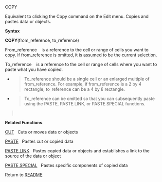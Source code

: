 COPY

Equivalent to clicking the Copy command on the Edit menu. Copies and
pastes data or objects.

**Syntax**

**COPY**(from\_reference, to\_reference)

From\_reference&nbsp;&nbsp;&nbsp;&nbsp;is a reference to the cell or
range of cells you want to copy. If from\_reference is omitted, it is
assumed to be the current selection.

To\_reference&nbsp;&nbsp;&nbsp;&nbsp;is a reference to the cell or range
of cells where you want to paste what you have copied.

  - > To\_reference should be a single cell or an enlarged multiple of
    > from\_reference. For example, if from\_reference is a 2 by 4
    > rectangle, to\_reference can be a 4 by 8 rectangle.

  - > To\_reference can be omitted so that you can subsequently paste
    > using the PASTE, PASTE.LINK, or PASTE.SPECIAL functions.

> &nbsp;

**Related Functions**

[CUT](CUT.md)&nbsp;&nbsp;&nbsp;Cuts or moves data or objects

[PASTE](PASTE.md)&nbsp;&nbsp;&nbsp;Pastes cut or copied data

[PASTE.LINK](PASTE.LINK.md)&nbsp;&nbsp;&nbsp;Pastes copied data or objects and
establishes a link to the source of the data or object

[PASTE.SPECIAL](PASTE.SPECIAL.md)&nbsp;&nbsp;&nbsp;Pastes specific components of copied data



Return to [README](README.md)

